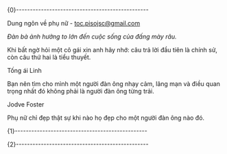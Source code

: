 

{0}------------------------------------------------

Dung ngôn về phụ nữ - toc.pisojsc@gmail.com

*Đàn bà ảnh hưởng to lớn đến cuộc sống của đấng mày râu.*

Khi bất ngờ hỏi một cô gái xin anh hãy nhớ: câu trả lời đầu tiên là chính sử, còn câu
thứ hai là tiểu thuyết.

Tống ái Linh

Bạn nên tìm cho mình một người đàn ông nhạy cảm, lãng mạn và điều quan trọng
nhất đó không phải là người đàn ông từng trải.

Jodve Foster

Phụ nữ chỉ đẹp thật sự khi nào họ đẹp cho một người đàn ông nào đó.

{1}------------------------------------------------

{2}------------------------------------------------

